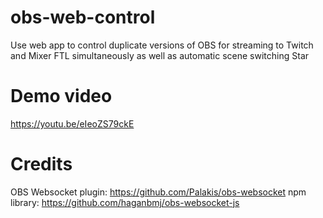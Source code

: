 # obs-web-control
Use web app to control duplicate versions of OBS for streaming to Twitch and Mixer FTL simultaneously as well as automatic scene switching  Star

# Demo video
https://youtu.be/eIeoZS79ckE

# Credits
OBS Websocket plugin: https://github.com/Palakis/obs-websocket
npm library: https://github.com/haganbmj/obs-websocket-js